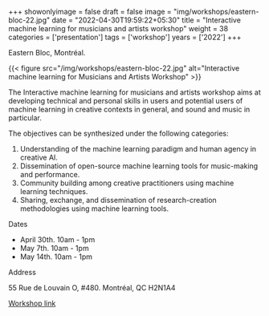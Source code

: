 +++
showonlyimage = false
draft = false
image = "img/workshops/eastern-bloc-22.jpg"
date = "2022-04-30T19:59:22+05:30"
title = "Interactive machine learning for musicians and artists workshop"
weight = 38
categories = ['presentation']
tags = ['workshop']
years = ['2022']
+++

Eastern Bloc, Montréal.


<!--more-->

{{< figure src="/img/workshops/eastern-bloc-22.jpg" alt="Interactive machine learning for Musicians and Artists Workshop" >}}
 

The Interactive machine learning for musicians and artists workshop aims at developing technical and personal skills in users and potential users of machine learning in creative contexts in general, and sound and music in particular.



The objectives can be synthesized under the following categories:

1. Understanding of the machine learning paradigm and human agency in creative AI.
2. Dissemination of open-source machine learning tools for music-making and performance.
3. Community building among creative practitioners using machine learning techniques.
4. Sharing, exchange, and dissemination of research-creation methodologies using machine learning tools.

Dates

- April 30th. 10am - 1pm
- May 7th. 10am - 1pm
- May 14th. 10am - 1pm

Address 

55 Rue de Louvain O, #480. Montréal, QC H2N1A4

[Workshop link](https://archives.easternbloc.ca/en/lab/wk_ai)